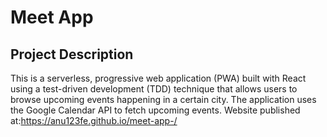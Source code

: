 # Meet App
## Project Description
This is a serverless, progressive web application (PWA) built with React using a test-driven development (TDD) technique that allows users to browse upcoming events happening in a certain city. The application uses the Google Calendar API to fetch upcoming events. 
Website published at:https://anu123fe.github.io/meet-app-/
